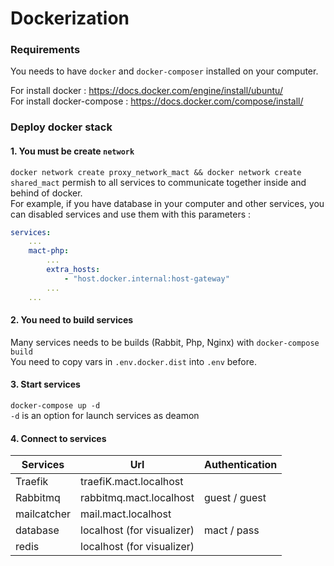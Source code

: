 # Dockerization

### Requirements
You needs to have `docker` and `docker-composer` installed on your computer.

For install docker : https://docs.docker.com/engine/install/ubuntu/ \
For install docker-compose : https://docs.docker.com/compose/install/

### Deploy docker stack
#### 1. You must be create `network` 
`docker network create proxy_network_mact && docker network create shared_mact` permish to all services to communicate together inside and behind of docker. \
For example, if you have database in your computer and other services, you can disabled services and use them with this parameters :
```yaml
services:
    ...
    mact-php:
        ...
        extra_hosts:
            - "host.docker.internal:host-gateway"
        ...
    ...
```

#### 2. You need to build services
Many services needs to be builds (Rabbit, Php, Nginx) with `docker-compose build` \
You need to copy vars in `.env.docker.dist` into `.env` before.

#### 3. Start services
`docker-compose up -d` \
`-d` is an option for launch services as deamon


#### 4. Connect to services 

| Services    | Url                        | Authentication  |
|-------------|----------------------------|-----------------|
| Traefik     | traefiK.mact.localhost     |                 |
| Rabbitmq    | rabbitmq.mact.localhost    | guest / guest   |
| mailcatcher | mail.mact.localhost        |                 |
| database    | localhost (for visualizer) | mact / pass     |
| redis       | localhost (for visualizer) |                 |
